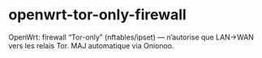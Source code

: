 # openwrt-tor-only-firewall
OpenWrt: firewall “Tor-only” (nftables/ipset) — n’autorise que LAN→WAN vers les relais Tor. MAJ automatique via Onionoo.
